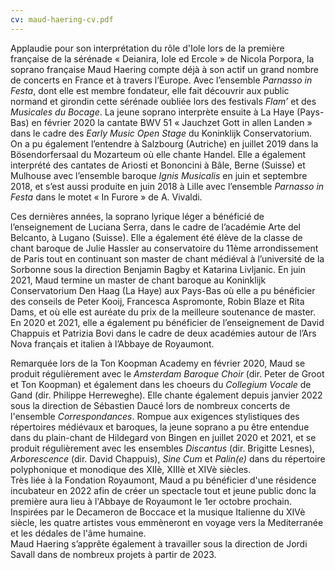 ```yaml
---
cv: maud-haering-cv.pdf
---
```

Applaudie pour son interprétation du rôle d'Iole lors de la première française de la sérénade « Deianira, Iole ed Ercole » de Nicola Porpora, la soprano française Maud Haering compte déjà à son actif un grand nombre de concerts en France et à travers l’Europe. Avec l’ensemble *Parnasso in Festa*, dont elle est membre fondateur, elle fait découvrir aux public normand et girondin cette sérénade oubliée lors des festivals *Flam’* et des *Musicales du Bocage*. La jeune soprano interprète ensuite à La Haye (Pays-Bas) en février 2020 la cantate BWV 51 « Jauchzet Gott in allen Landen » dans le cadre des *Early Music Open Stage* du Koninklijk Conservatorium. On a pu également l’entendre à Salzbourg (Autriche) en juillet 2019 dans la Bösendorfersaal du Mozarteum où elle chante Handel. Elle a également interprété des cantates de Ariosti et Bononcini à Bâle, Berne (Suisse) et Mulhouse avec l’ensemble baroque *Ignis Musicalis* en juin et septembre 2018, et s’est aussi produite en juin 2018 à Lille avec l’ensemble *Parnasso in Festa* dans le motet « In Furore » de A. Vivaldi.

Ces dernières années, la soprano lyrique léger a bénéficié de l’enseignement de Luciana Serra, dans le cadre de l’académie Arte del Belcanto, à Lugano (Suisse). Elle a également été élève de la classe de chant baroque de Julie Hassler au conservatoire du 11ème arrondissement de Paris tout en continuant son master de chant médiéval à l’université de la Sorbonne sous la direction Benjamin Bagby et Katarina Livljanic. En juin 2021, Maud termine un master de chant baroque au Koninklijk Conservatorium Den Haag (La Haye) aux Pays-Bas où elle a pu bénéficier des conseils de Peter Kooij, Francesca Aspromonte, Robin Blaze et Rita Dams, et où elle est auréate du prix de la meilleure soutenance de master. En 2020 et 2021, elle a également pu bénéficier de l’enseignement de David Chappuis et Patrizia Bovi dans le cadre de deux académies autour de l’Ars Nova français et italien à l’Abbaye de Royaumont.

Remarquée lors de la Ton Koopman Academy en février 2020, Maud se produit régulièrement avec le *Amsterdam Baroque Choir* (dir. Peter de Groot et Ton Koopman) et également dans les choeurs du *Collegium Vocale* de Gand (dir. Philippe Herreweghe). Elle chante également depuis janvier 2022 sous la direction de Sébastien Daucé lors de nombreux concerts de l'ensemble *Correspondances*. Rompue aux exigences stylistiques des répertoires médiévaux et baroques, la jeune soprano a pu être entendue dans du plain-chant de Hildegard von Bingen en juillet 2020 et 2021, et se produit régulièrement avec les ensembles *Discantus* (dir. Brigitte Lesnes), *Arborescence* (dir. David Chappuis), *Sine Cum* et *Palin(e)* dans du répertoire polyphonique et monodique des XIIè, XIIIè et XIVè siècles. \
Très liée à la Fondation Royaumont, Maud a pu bénéficier d'une résidence incubateur en 2022 afin de créer un spectacle tout et jeune public donc la première aura lieu à l'Abbaye de Royaumont le 1er octobre prochain. Inspirées par le Decameron de Boccace et la musique Italienne du XIVè siècle, les quatre artistes vous emmèneront en voyage vers la Mediterranée et les dédales de l'âme humaine.\
Maud Haering s’apprête également à travailler sous la direction de Jordi Savall dans de nombreux projets à partir de 2023.